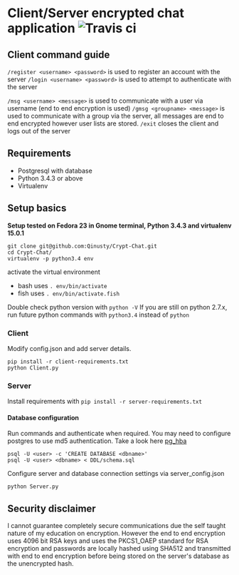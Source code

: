# Client/Server encrypted chat application ![Travis ci](https://travis-ci.org/Qinusty/Crypt-Chat.svg?branch=master)

## Client command guide
`/register <username> <password>` is used to register an account with the server
`/login <username> <password>` is used to attempt to authenticate with the server

`/msg <username> <message>` is used to communicate with a user via username (end to end encryption is used)
`/gmsg <groupname> <message>` is used to communicate with a group via the server, all messages are end to end encrypted however user lists are stored.
`/exit` closes the client and logs out of the server

## Requirements
- Postgresql with database <dbname>
- Python 3.4.3 or above
- Virtualenv

## Setup basics
**Setup tested on Fedora 23 in Gnome terminal, Python 3.4.3 and virtualenv 15.0.1**


```
git clone git@github.com:Qinusty/Crypt-Chat.git
cd Crypt-Chat/
virtualenv -p python3.4 env
```
activate the virtual environment
- bash uses `. env/bin/activate`
- fish uses `. env/bin/activate.fish`

Double check python version with `python -V`
If you are still on python 2.7.x, run future python commands with `python3.4` instead of `python`

### Client
Modify config.json and add server details.

```
pip install -r client-requirements.txt
python Client.py
```

### Server
Install requirements with
`pip install -r server-requirements.txt`

#### Database configuration
Run commands and authenticate when required. You may need to configure postgres to use md5 authentication.
Take a look here [pg_hba](https://www.postgresql.org/docs/9.1/static/auth-pg-hba-conf.html)
```
psql -U <user> -c 'CREATE DATABASE <dbname>'
psql -U <user> <dbname> < DDL/schema.sql
```
Configure server and database connection settings via server_config.json
```
python Server.py
```

## Security disclaimer
I cannot guarantee completely secure communications due the self taught nature of my education on encryption. 
However the end to end encryption uses 4096 bit RSA keys and uses the PKCS1_OAEP standard for RSA encryption and
passwords are locally hashed using SHA512 and transmitted with end to end encryption before being
stored on the server's database as the unencrypted hash.
